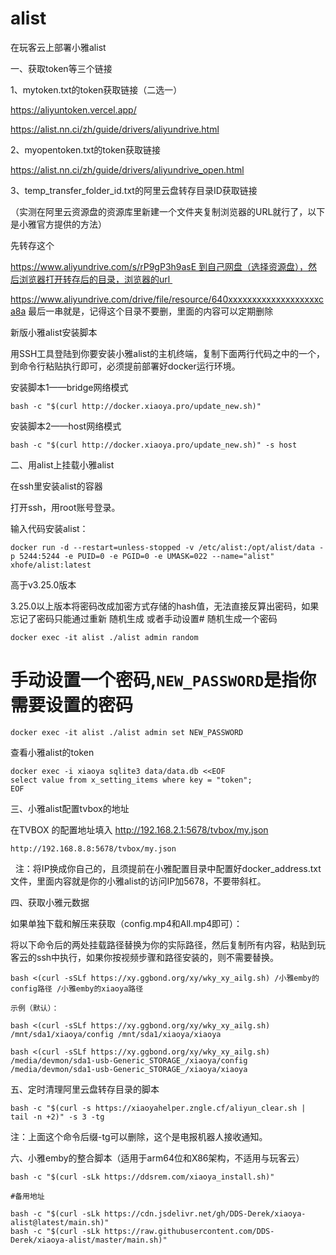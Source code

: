 # alist
在玩客云上部署小雅alist

一、获取token等三个链接

1、mytoken.txt的token获取链接（二选一）

https://aliyuntoken.vercel.app/

https://alist.nn.ci/zh/guide/drivers/aliyundrive.html

2、myopentoken.txt的token获取链接

https://alist.nn.ci/zh/guide/drivers/aliyundrive_open.html

3、temp_transfer_folder_id.txt的阿里云盘转存目录ID获取链接

（实测在阿里云资源盘的资源库里新建一个文件夹复制浏览器的URL就行了，以下是小雅官方提供的方法）

先转存这个

https://www.aliyundrive.com/s/rP9gP3h9asE 到自己网盘（选择资源盘），然后浏览器打开转存后的目录，浏览器的url 

https://www.aliyundrive.com/drive/file/resource/640xxxxxxxxxxxxxxxxxxxca8a 最后一串就是，记得这个目录不要删，里面的内容可以定期删除

新版小雅alist安装脚本

用SSH工具登陆到你要安装小雅alist的主机终端，复制下面两行代码之中的一个，到命令行粘贴执行即可，必须提前部署好docker运行环境。

安装脚本1——bridge网络模式
```
bash -c "$(curl http://docker.xiaoya.pro/update_new.sh)"
```

安装脚本2——host网络模式
```
bash -c "$(curl http://docker.xiaoya.pro/update_new.sh)" -s host
```



二、用alist上挂载小雅alist

在ssh里安装alist的容器

打开ssh，用root账号登录。

输入代码安装alist：
```
docker run -d --restart=unless-stopped -v /etc/alist:/opt/alist/data -p 5244:5244 -e PUID=0 -e PGID=0 -e UMASK=022 --name="alist" xhofe/alist:latest
```

高于v3.25.0版本

3.25.0以上版本将密码改成加密方式存储的hash值，无法直接反算出密码，如果忘记了密码只能通过重新 随机生成 或者手动设置# 随机生成一个密码

```
docker exec -it alist ./alist admin random
```

# 手动设置一个密码,`NEW_PASSWORD`是指你需要设置的密码
```
docker exec -it alist ./alist admin set NEW_PASSWORD
```

查看小雅alist的token
```
docker exec -i xiaoya sqlite3 data/data.db <<EOF
select value from x_setting_items where key = "token";
EOF
```



三、小雅alist配置tvbox的地址

在TVBOX 的配置地址填入 http://192.168.2.1:5678/tvbox/my.json
```
http://192.168.8.8:5678/tvbox/my.json
```
 
注：将IP换成你自己的，且须提前在小雅配置目录中配置好docker_address.txt文件，里面内容就是你的小雅alist的访问IP加5678，不要带斜杠。

四、获取小雅元数据

如果单独下载和解压来获取（config.mp4和All.mp4即可）：

将以下命令后的两处挂载路径替换为你的实际路径，然后复制所有内容，粘贴到玩客云的ssh中执行，如果你按视频步骤和路径安装的，则不需要替换。
```
bash <(curl -sSLf https://xy.ggbond.org/xy/wky_xy_ailg.sh) /小雅emby的config路径 /小雅emby的xiaoya路径

示例（默认）：

bash <(curl -sSLf https://xy.ggbond.org/xy/wky_xy_ailg.sh) /mnt/sda1/xiaoya/config /mnt/sda1/xiaoya/xiaoya

bash <(curl -sSLf https://xy.ggbond.org/xy/wky_xy_ailg.sh) /media/devmon/sda1-usb-Generic_STORAGE_/xiaoya/config /media/devmon/sda1-usb-Generic_STORAGE_/xiaoya/xiaoya
```


五、定时清理阿里云盘转存目录的脚本
```
bash -c "$(curl -s https://xiaoyahelper.zngle.cf/aliyun_clear.sh | tail -n +2)" -s 3 -tg
```

注：上面这个命令后缀-tg可以删除，这个是电报机器人接收通知。

六、小雅emby的整合脚本（适用于arm64位和X86架构，不适用与玩客云）
```
bash -c "$(curl -sLk https://ddsrem.com/xiaoya_install.sh)"

#备用地址

bash -c "$(curl -sLk https://cdn.jsdelivr.net/gh/DDS-Derek/xiaoya-alist@latest/main.sh)"
bash -c "$(curl -sLk https://raw.githubusercontent.com/DDS-Derek/xiaoya-alist/master/main.sh)"
```
